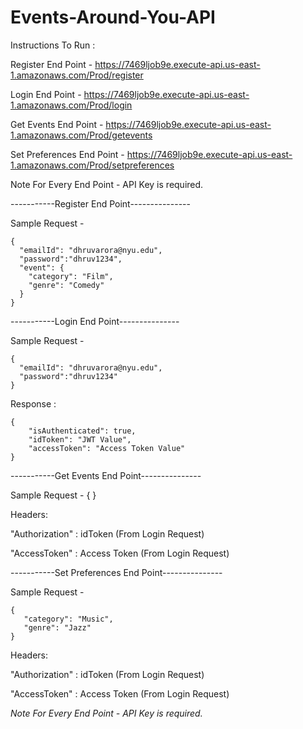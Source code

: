 # Events-Around-You-API

Instructions To Run :

Register End Point - https://7469ljob9e.execute-api.us-east-1.amazonaws.com/Prod/register

Login End Point - https://7469ljob9e.execute-api.us-east-1.amazonaws.com/Prod/login

Get Events End Point - https://7469ljob9e.execute-api.us-east-1.amazonaws.com/Prod/getevents

Set Preferences End Point - https://7469ljob9e.execute-api.us-east-1.amazonaws.com/Prod/setpreferences

Note For Every End Point - API Key is required.

-----------Register End Point---------------

Sample Request -
```
{
  "emailId": "dhruvarora@nyu.edu",
  "password":"dhruv1234",
  "event": {
    "category": "Film",
    "genre": "Comedy"
  }
}
```

-----------Login End Point---------------

Sample Request - 
```
{
  "emailId": "dhruvarora@nyu.edu",
  "password":"dhruv1234"
}
```

Response : 
```
{
    "isAuthenticated": true,
    "idToken": "JWT Value",
    "accessToken": "Access Token Value"
}
```

-----------Get Events End Point---------------

Sample Request - 
{
}

Headers:

"Authorization" : idToken (From Login Request)

"AccessToken" : Access Token (From Login Request)

-----------Set Preferences End Point---------------

Sample Request - 
```
{
   "category": "Music",
   "genre": "Jazz"
}
```

Headers:

"Authorization" : idToken (From Login Request)

"AccessToken" : Access Token (From Login Request)

*Note For Every End Point - API Key is required.*

